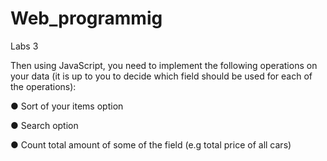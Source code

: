 # Web_programmig
Labs 3

Then using JavaScript, you need to implement the following operations on your data (it is up to you to decide which field should be used for each of the operations): 

●	Sort of your items option

●	Search option 

●	Count total amount of some of the field 
(e.g total price of all cars)

